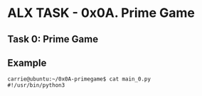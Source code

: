 # ALX TASK - 0x0A. Prime Game

## Task 0: Prime Game
    
   

## Example
    carrie@ubuntu:~/0x0A-primegame$ cat main_0.py
    #!/usr/bin/python3